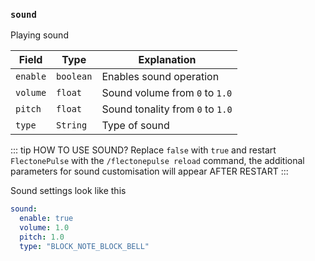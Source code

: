 ### `sound`
Playing sound

| Field    | Type      | Explanation                       |
|----------|-----------|-----------------------------------|
| `enable` | `boolean` | Enables sound operation           |
| `volume` | `float`   | Sound volume from `0` to `1.0`    |
| `pitch`  | `float`   | Sound tonality from `0` to `1.0`  |
| `type`   | `String`  | Type of sound                     |


::: tip HOW TO USE SOUND?
Replace `false` with `true` and restart `FlectonePulse` with the `/flectonepulse reload` command, the additional parameters for sound customisation will appear AFTER RESTART
:::

Sound settings look like this
```yaml
sound:
  enable: true
  volume: 1.0
  pitch: 1.0
  type: "BLOCK_NOTE_BLOCK_BELL"
```
